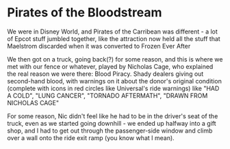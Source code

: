 # Pirates of the Bloodstream

We were in Disney World, and Pirates of the Carribean was different - a lot of Epcot stuff jumbled together, like the attraction now held all the stuff that Maelstrom discarded when it was converted to Frozen Ever After

We then got on a truck, going back(?) for some reason, and this is where we met with our fence or whatever, played by Nicholas Cage, who explained the real reason we were there: Blood Piracy. Shady dealers giving out second-hand blood, with warnings on it about the donor's original condition (complete with icons in red circles like Universal's ride warnings) like "HAD A COLD", "LUNG CANCER", "TORNADO AFTERMATH", "DRAWN FROM NICHOLAS CAGE"

For some reason, Nic didn't feel like he had to be in the driver's seat of the truck, even as we started going downhill - we ended up halfway into a gift shop, and I had to get out through the passenger-side window and climb over a wall onto the ride exit ramp (you know what I mean).
